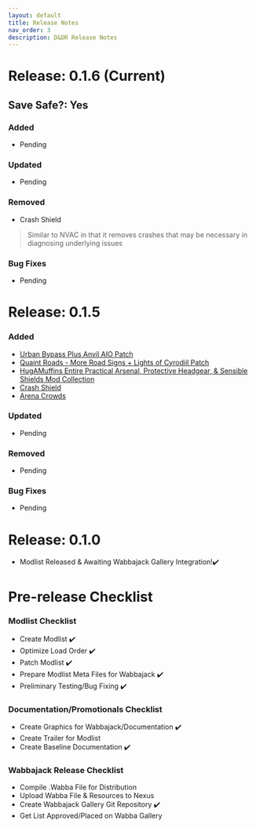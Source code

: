 ```yaml
---
layout: default
title: Release Notes
nav_order: 3
description: D&DR Release Notes
---
```

# Release: 0.1.6 (Current)
## Save Safe?: Yes

### Added
- Pending
  
### Updated
- Pending
  
### Removed
- Crash Shield
> Similar to NVAC in that it removes crashes that may be necessary in diagnosing underlying issues
  
### Bug Fixes
- Pending

# Release: 0.1.5

### Added
- [Urban Bypass Plus Anvil AIO Patch](https://www.nexusmods.com/oblivionremastered/mods/4623)
- [Quaint Roads - More Road Signs + Lights of Cyrodiil Patch](https://www.nexusmods.com/oblivionremastered/mods/4650)
- [HugAMuffins Entire Practical Arsenal, Protective Headgear, & Sensible Shields Mod Collection](https://next.nexusmods.com/profile/HugAMuffin/mods?gameId=7587&page=1)
- [Crash Shield](https://www.nexusmods.com/oblivionremastered/mods/4610?tab=files)
- [Arena Crowds](https://www.nexusmods.com/oblivionremastered/mods/4656)

### Updated
- Pending
  
### Removed
- Pending
  
### Bug Fixes
- Pending

# Release: 0.1.0 

- Modlist Released & Awaiting Wabbajack Gallery Integration!✔️

# Pre-release Checklist

### Modlist Checklist
- Create Modlist ✔️
- Optimize Load Order ✔️
- Patch Modlist ✔️
- Prepare Modlist Meta Files for Wabbajack ✔️
- Preliminary Testing/Bug Fixing ✔️

### Documentation/Promotionals Checklist

- Create Graphics for Wabbajack/Documentation ✔️
- Create Trailer for Modlist
- Create Baseline Documentation ✔️

### Wabbajack Release Checklist

- Compile .Wabba File for Distribution 
- Upload Wabba File & Resources to Nexus
- Create Wabbajack Gallery Git Repository ✔️
- Get List Approved/Placed on Wabba Gallery
